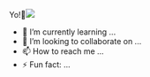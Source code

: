 Yo!👋![](https://tinyurl.com/4yhr9p99)
- 🌱 I’m currently learning ...
- 💞️ I’m looking to collaborate on ...
- 📫 How to reach me ...
- ⚡ Fun fact: ...
<!---
min-gau/min-gau is a ✨ special ✨ repository because its `README.md` (this file) appears on your GitHub profile.
You can click the Preview link to take a look at your changes.
--->
